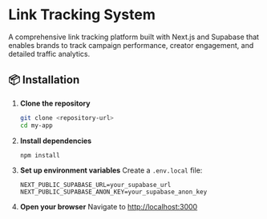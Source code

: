 # Link Tracking System

A comprehensive link tracking platform built with Next.js and Supabase that enables brands to track campaign performance, creator engagement, and detailed traffic analytics.


## 📦 Installation

1. **Clone the repository**

   ```bash
   git clone <repository-url>
   cd my-app
   ```

2. **Install dependencies**

   ```bash
   npm install
   ```

3. **Set up environment variables**
   Create a `.env.local` file:

   ```env
   NEXT_PUBLIC_SUPABASE_URL=your_supabase_url
   NEXT_PUBLIC_SUPABASE_ANON_KEY=your_supabase_anon_key
   ```


6. **Open your browser**
   Navigate to [http://localhost:3000](http://localhost:3000)


